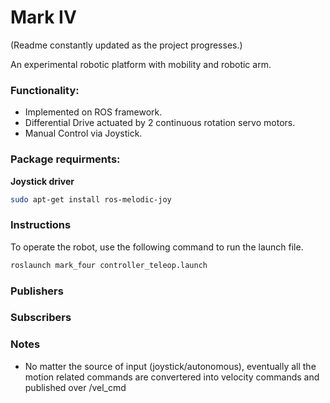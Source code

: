 # Mark IV
(Readme constantly updated as the project progresses.)


An experimental robotic platform with mobility and robotic arm.  

### Functionality:  
- Implemented on ROS framework.
- Differential Drive actuated by 2 continuous rotation servo motors.  
- Manual Control via Joystick.


### Package requirments:  

**Joystick driver**

```sh
sudo apt-get install ros-melodic-joy
```

### Instructions

To operate the robot, use the following command to run the launch file.

```sh
roslaunch mark_four controller_teleop.launch
```

### Publishers


### Subscribers


### Notes  

- No matter the source of input (joystick/autonomous), eventually all the motion related commands are convertered into velocity commands and published over /vel_cmd